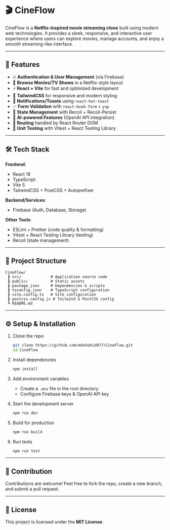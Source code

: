 
# 🎬 CineFlow  

CineFlow is a **Netflix-inspired movie streaming clone** built using modern web technologies. It provides a sleek, responsive, and interactive user experience where users can explore movies, manage accounts, and enjoy a smooth streaming-like interface.  

---

## 🚀 Features  

- 🔥 **Authentication & User Management** (via Firebase)  
- 🎥 **Browse Movies/TV Shows** in a Netflix-style layout  
- ⚡ **React + Vite** for fast and optimized development  
- 🎨 **TailwindCSS** for responsive and modern styling  
- 🔔 **Notifications/Toasts** using `react-hot-toast`  
- ✅ **Form Validation** with `react-hook-form` + `yup`  
- 🧩 **State Management** with Recoil + Recoil-Persist  
- 🤖 **AI-powered Features** (OpenAI API integration)  
- 🔄 **Routing** handled by React Router DOM  
- 🧪 **Unit Testing** with Vitest + React Testing Library  

---

## 🛠️ Tech Stack  

**Frontend**:  
- React 18  
- TypeScript  
- Vite 5  
- TailwindCSS + PostCSS + Autoprefixer  

**Backend/Services**:  
- Firebase (Auth, Database, Storage)  

**Other Tools**:  
- ESLint + Prettier (code quality & formatting)  
- Vitest + React Testing Library (testing)  
- Recoil (state management)  

---

## 📂 Project Structure  

```
CineFlow/
 ┣ src/             # Application source code
 ┣ public/          # Static assets
 ┣ package.json     # Dependencies & scripts
 ┣ tsconfig.json    # TypeScript configuration
 ┣ vite.config.ts   # Vite configuration
 ┣ postcss.config.js # Tailwind & PostCSS config
 ┗ README.md
```

---

## ⚙️ Setup & Installation  

1. Clone the repo  
   ```bash
   git clone https://github.com/mdshahid077/CineFlow.git
   cd CineFlow
   ```

2. Install dependencies  
   ```bash
   npm install
   ```

3. Add environment variables  
   - Create a `.env` file in the root directory  
   - Configure Firebase keys & OpenAI API key  

4. Start the development server  
   ```bash
   npm run dev
   ```

5. Build for production  
   ```bash
   npm run build
   ```

6. Run tests  
   ```bash
   npm run test
   ```


---

## 🤝 Contribution  

Contributions are welcome! Feel free to fork the repo, create a new branch, and submit a pull request.  

---

## 📜 License  

This project is licensed under the **MIT License**.  
